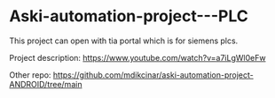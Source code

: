 # Aski-automation-project---PLC
This project can open with tia portal which is for siemens plcs.

Project description:
https://www.youtube.com/watch?v=a7iLgWl0eFw

Other repo: https://github.com/mdikcinar/aski-automation-project-ANDROID/tree/main
